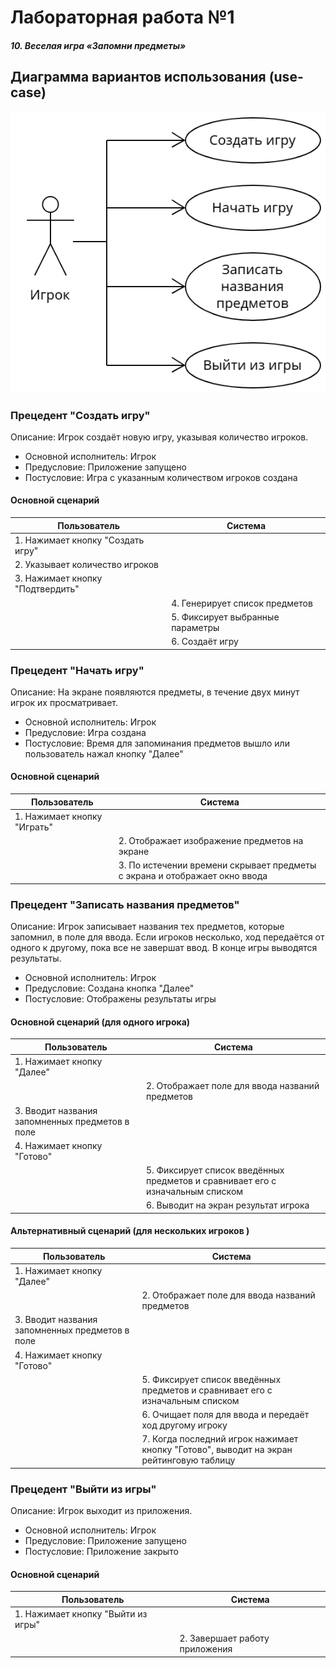 # Лабораторная работа №1
##### 10. Веселая игра «Запомни предметы»
## Диаграмма вариантов использования (use-case)
![use-case](lab1_diag.png)

### Прецедент "Создать игру"
Описание: Игрок создаёт новую игру, указывая количество игроков.
* Основной исполнитель: Игрок
* Предусловие: Приложение запущено
* Постусловие: Игра с указанным количеством игроков создана

#### Основной сценарий
|Пользователь|Система|
|-|-|
|1. Нажимает кнопку "Создать игру"||
|2. Указывает количество игроков||
|3. Нажимает кнопку "Подтвердить"||
||4. Генерирует список предметов|
||5. Фиксирует выбранные параметры|
||6. Создаёт игру|

### Прецедент "Начать игру"
Описание: На экране появляются предметы, в течение двух минут игрок их просматривает.
* Основной исполнитель: Игрок
* Предусловие: Игра создана
* Постусловие: Время для запоминания предметов вышло или пользователь нажал кнопку "Далее"

#### Основной сценарий
|Пользователь|Система|
|-|-|
|1. Нажимает кнопку "Играть"||
||2. Отображает изображение предметов на экране|
||3. По истечении времени скрывает предметы с экрана и отображает окно ввода|

### Прецедент "Записать названия предметов"
Описание: Игрок записывает названия тех предметов, которые запомнил, в поле для ввода. Если игроков несколько, ход передаётся от одного к другому, пока все не завершат ввод. В конце игры выводятся результаты. 
* Основной исполнитель: Игрок
* Предусловие: Создана кнопка "Далее"
* Постусловие: Отображены результаты игры

#### Основной сценарий (для одного игрока)
|Пользователь|Система|
|-|-|
|1. Нажимает кнопку "Далее"||
||2. Отображает поле для ввода названий предметов|
|3. Вводит названия запомненных предметов в поле||
|4. Нажимает кнопку "Готово"||
||5. Фиксирует список введённых предметов и сравнивает его с изначальным списком|
||6. Выводит на экран результат игрока|

#### Альтернативный сценарий (для нескольких игроков )
|Пользователь|Система|
|-|-|
|1. Нажимает кнопку "Далее"||
||2. Отображает поле для ввода названий предметов|
|3. Вводит названия запомненных предметов в поле||
|4. Нажимает кнопку "Готово"||
||5. Фиксирует список введённых предметов и сравнивает его с изначальным списком|
||6. Очищает поля для ввода и передаёт ход другому игроку|
||7. Когда последний игрок нажимает кнопку "Готово", выводит на экран рейтинговую таблицу|

### Прецедент "Выйти из игры"
Описание: Игрок выходит из приложения.
* Основной исполнитель: Игрок
* Предусловие: Приложение запущено
* Постусловие: Приложение закрыто

#### Основной сценарий
|Пользователь|Система|
|-|-|
|1. Нажимает кнопку "Выйти из игры"||
||2. Завершает работу приложения|